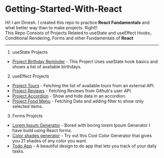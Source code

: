 # Getting-Started-With-React

Hi! I am Dinesh. I created this repo to practice **React Fundamentals** and what better way than to make projects. Right!!  
This Repo Consists of Projects Related to useState and useEffect Hooks, Conditional Rendering, Forms and other Fundamentals of **React**  

*****  

1. useState Projects  
  * [Project Birthday Reminder](https://projectbirthdayreminder.netlify.app/) - This Project Uses useState hook basics and shows a list of available birthdays.  

2. useEffect Projects  
  * [Project Tours](https://projecttoursfetch.netlify.app/) - Fetching the list of available tours from an external API.  
  * [Project Reviews](https://projectreviewapp.netlify.app/) - Fetching Reviews from Github's user API.  
  * [Project Accordion](https://projectaccordionapp.netlify.app/) - Show and hide data in an accordion.  
  * [Project Food Menu](https://projectshowmenu.netlify.app/) - Fetching Data and adding filter to show only selected items.  
  
3. Forms Projects  
  * [Lorem Ipsum Generator](https://projectloremgenerator.netlify.app/) - Bored with boring lorem Ipsum Generator I have build using React forms.  
  * [Color shades generator](https://projectcolorgenerator.netlify.app/) - Try out this Cool Color Generator that gives you 21 shades of any color you want.  
  * [Todo App](https://projectaddtask.netlify.app/) - A beautiful design to do app that lets you track of your daily tasks.
